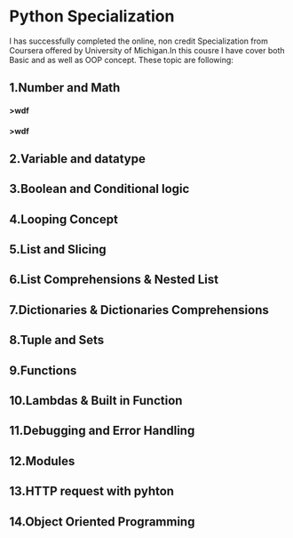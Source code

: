 # Python Specialization 
I has successfully completed the online, non credit Specialization from Coursera offered by University of Michigan.In this cousre I have cover both Basic and as well as OOP concept.
These topic are following:

## 1.Number and Math
#### >wdf
#### >wdf
## 2.Variable and datatype
## 3.Boolean and Conditional logic
## 4.Looping Concept
## 5.List and Slicing
## 6.List Comprehensions & Nested List
## 7.Dictionaries & Dictionaries Comprehensions
## 8.Tuple and Sets
## 9.Functions
## 10.Lambdas & Built in Function
## 11.Debugging and Error Handling
## 12.Modules
## 13.HTTP request with pyhton
## 14.Object Oriented Programming
